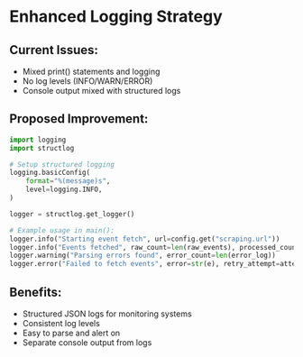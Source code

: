 # Enhanced Logging Strategy

## Current Issues:

- Mixed print() statements and logging
- No log levels (INFO/WARN/ERROR)
- Console output mixed with structured logs

## Proposed Improvement:

```python
import logging
import structlog

# Setup structured logging
logging.basicConfig(
    format="%(message)s",
    level=logging.INFO,
)

logger = structlog.get_logger()

# Example usage in main():
logger.info("Starting event fetch", url=config.get("scraping.url"))
logger.info("Events fetched", raw_count=len(raw_events), processed_count=len(summarized_events))
logger.warning("Parsing errors found", error_count=len(error_log))
logger.error("Failed to fetch events", error=str(e), retry_attempt=attempt)
```

## Benefits:

- Structured JSON logs for monitoring systems
- Consistent log levels
- Easy to parse and alert on
- Separate console output from logs
